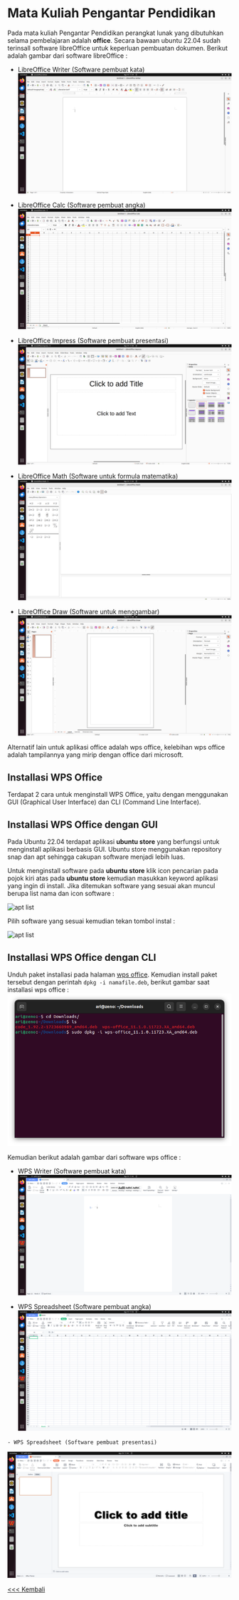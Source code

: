 # Mata Kuliah Pengantar Pendidikan
Pada mata kuliah Pengantar Pendidikan perangkat lunak yang dibutuhkan selama pembelajaran adalah **office**. Secara bawaan ubuntu 22.04 sudah terinsall software libreOffice untuk keperluan pembuatan dokumen. Berikut adalah gambar dari software libreOffice :
- LibreOffice Writer (Software pembuat kata)
![Writer](img/img_1.png)

- LibreOffice Calc (Software pembuat angka)
![calc](img/img_2.png)

- LibreOffice Impress (Software pembuat presentasi)
![Impress](img/img_3.png)
 
 - LibreOffice Math (Software untuk formula matematika)
![Math](img/img_4.png)

 - LibreOffice Draw (Software untuk menggambar)
![Draw](img/img_5.png)
 
Alternatif lain untuk aplikasi office adalah wps office, kelebihan wps office adalah tampilannya yang mirip dengan office dari microsoft.

 ## Installasi WPS Office
 
  Terdapat 2 cara untuk menginstall WPS Office, yaitu dengan menggunakan GUI (Graphical User Interface) dan CLI (Command Line Interface).
 
  ## Installasi WPS Office dengan GUI
 Pada Ubuntu 22.04 terdapat aplikasi **ubuntu store** yang berfungsi untuk menginstall aplikasi berbasis GUI. Ubuntu store menggunakan repository snap dan apt sehingga cakupan software menjadi lebih luas.
 
 Untuk menginstall software pada **ubuntu store** klik icon pencarian pada pojok kiri atas pada **ubuntu store** kemudian masukkan keyword aplikasi yang ingin di install. Jika ditemukan software yang sesuai akan muncul berupa list nama dan icon software :
 
 ![apt list](img/img_10.png)
 
 Pilih software yang sesuai kemudian tekan tombol instal  :
 
 ![apt list](img/img_11.png)
 
  ## Installasi WPS Office dengan CLI
 
  Unduh paket installasi pada halaman [wps office](www.wps.com). Kemudian install paket tersebut dengan perintah `dpkg -i namafile.deb`, berikut gambar saat installasi  wps office :  
  ![idle python](img/img_6.png)
  
  Kemudian berikut adalah gambar dari software wps office :
  - WPS Writer (Software pembuat kata)
  ![Draw](img/img_7.png)
 
   - WPS Spreadsheet (Software pembuat angka)
  ![Draw](img/img_8.png)
 
    - WPS Spreadsheet (Software pembuat presentasi)
  ![Draw](img/img_9.png)

 
[<<< Kembali](../../README.md)
